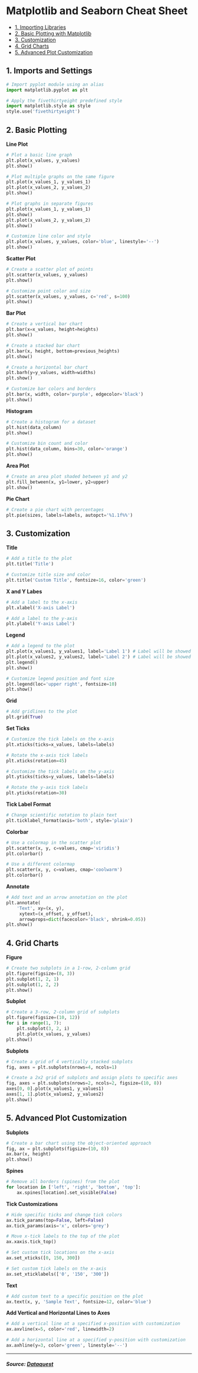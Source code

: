 # Matplotlib and Seaborn Cheat Sheet

* [1. Importing Libraries](#1-imports-and-settings)
* [2. Basic Plotting with Matplotlib](#2-basic-plotting)
* [3. Customization](#3-customization)
* [4. Grid Charts](#4-grid-charts)
* [5. Advanced Plot Customization](#5-advanced-plot-customization)


## 1. Imports and Settings
```python
# Import pyplot module using an alias
import matplotlib.pyplot as plt

# Apply the fivethirtyeight predefined style
import matplotlib.style as style
style.use('fivethirtyeight')
```

## 2. Basic Plotting
**Line Plot**
```python
# Plot a basic line graph
plt.plot(x_values, y_values)
plt.show()

# Plot multiple graphs on the same figure
plt.plot(x_values_1, y_values_1)
plt.plot(x_values_2, y_values_2)
plt.show()

# Plot graphs in separate figures
plt.plot(x_values_1, y_values_1)
plt.show()
plt.plot(x_values_2, y_values_2)
plt.show()

# Customize line color and style
plt.plot(x_values, y_values, color='blue', linestyle='--')
plt.show()
```
**Scatter Plot**
```python
# Create a scatter plot of points
plt.scatter(x_values, y_values)
plt.show()

# Customize point color and size
plt.scatter(x_values, y_values, c='red', s=100)
plt.show()
```
**Bar Plot**
```python
# Create a vertical bar chart
plt.bar(x=x_values, height=heights)
plt.show()

# Create a stacked bar chart
plt.bar(x, height, bottom=previous_heights)
plt.show()

# Create a horizontal bar chart
plt.barh(y=y_values, width=widths)
plt.show()

# Customize bar colors and borders
plt.bar(x, width, color='purple', edgecolor='black')
plt.show()
```
**Histogram**
```python
# Create a histogram for a dataset
plt.hist(data_column)
plt.show()

# Customize bin count and color
plt.hist(data_column, bins=30, color='orange')
plt.show()
```
**Area Plot**
```python
# Create an area plot shaded between y1 and y2
plt.fill_between(x, y1=lower, y2=upper)
plt.show()
```
**Pie Chart**
```python
# Create a pie chart with percentages
plt.pie(sizes, labels=labels, autopct='%1.1f%%')
```

## 3. Customization
**Title**
```python
# Add a title to the plot
plt.title('Title')

# Customize title size and color
plt.title('Custom Title', fontsize=16, color='green')
```
**X and Y Labes**
```python
# Add a label to the x-axis
plt.xlabel('X-axis Label')

# Add a label to the y-axis
plt.ylabel('Y-axis Label')
```
**Legend**
```python
# Add a legend to the plot
plt.plot(x_values1, y_values1, label='Label 1') # Label will be showed in the legend
plt.plot(x_values2, y_values2, label='Label 2') # Label will be showed in the legend
plt.legend()
plt.show()

# Customize legend position and font size
plt.legend(loc='upper right', fontsize=10) 
plt.show()
```
**Grid**
```python
# Add gridlines to the plot
plt.grid(True)
```
**Set Ticks**
```python
# Customize the tick labels on the x-axis
plt.xticks(ticks=x_values, labels=labels)

# Rotate the x-axis tick labels
plt.xticks(rotation=45)

# Customize the tick labels on the y-axis
plt.yticks(ticks=y_values, labels=labels)

# Rotate the y-axis tick labels
plt.yticks(rotation=30)
```
**Tick Label Format**
```python
# Change scientific notation to plain text
plt.ticklabel_format(axis='both', style='plain')
```
**Colorbar**
```python
# Use a colormap in the scatter plot
plt.scatter(x, y, c=values, cmap='viridis')
plt.colorbar()

# Use a different colormap
plt.scatter(x, y, c=values, cmap='coolwarm')
plt.colorbar()
```
**Annotate**
```python
# Add text and an arrow annotation on the plot
plt.annotate(
    'Text', xy=(x, y),
     xytext=(x_offset, y_offset),
     arrowprops=dict(facecolor='black', shrink=0.05))
plt.show()
```

## 4. Grid Charts
**Figure**
```python
# Create two subplots in a 1-row, 2-column grid
plt.figure(figsize=(8, 3))
plt.subplot(1, 2, 1)
plt.subplot(1, 2, 2)
plt.show()
```
**Subplot**
```python
# Create a 3-row, 2-column grid of subplots
plt.figure(figsize=(10, 12))
for i in range(1, 7):
    plt.subplot(3, 2, i)
    plt.plot(x_values, y_values)
plt.show()
```
**Subplots**
```python
# Create a grid of 4 vertically stacked subplots
fig, axes = plt.subplots(nrows=4, ncols=1)

# Create a 2x2 grid of subplots and assign plots to specific axes
fig, axes = plt.subplots(nrows=2, ncols=2, figsize=(10, 8))
axes[0, 0].plot(x_values1, y_values1)
axes[1, 1].plot(x_values2, y_values2)
plt.show()
```

## 5. Advanced Plot Customization
**Subplots**
```python
# Create a bar chart using the object-oriented approach
fig, ax = plt.subplots(figsize=(10, 8))
ax.bar(x, height)
plt.show()
```
**Spines**
```python
# Remove all borders (spines) from the plot
for location in ['left', 'right', 'bottom', 'top']:
    ax.spines[location].set_visible(False)
```
**Tick Customizations**
```python
# Hide specific ticks and change tick colors
ax.tick_params(top=False, left=False)
ax.tick_params(axis='x', colors='grey')

# Move x-tick labels to the top of the plot
ax.xaxis.tick_top()

# Set custom tick locations on the x-axis
ax.set_xticks([0, 150, 300])

# Set custom tick labels on the x-axis
ax.set_xticklabels(['0', '150', '300'])
```
**Text**
```python
# Add custom text to a specific position on the plot
ax.text(x, y, 'Sample Text', fontsize=12, color='blue')
```
**Add Vertical and Horizontal Lines to Axes**
```python
# Add a vertical line at a specified x-position with customization
ax.axvline(x=5, color='red', linewidth=2)

# Add a horizontal line at a specified y-position with customization
ax.axhline(y=3, color='green', linestyle='--')
```

---

##### __Source: [Dataquest](https://www.dataquest.io/cheat-sheet/matplotlib-cheat-sheet/)__